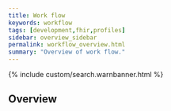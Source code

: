 ```yaml
---
title: Work flow
keywords: workflow
tags: [development,fhir,profiles]
sidebar: overview_sidebar
permalink: workflow_overview.html
summary: "Overview of work flow."
---
```


{% include custom/search.warnbanner.html %}

## Overview ##

